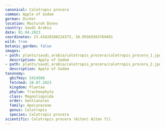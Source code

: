 ```yaml
---
canonical: Calotropis procera
common: Apple of Sodom
german: Oscher
location: Masturah Dunes
country: Saudi Arabia
date: 01.04.2023
coordinates: 23.41828100224373, 38.95569383769491
wild: true
botanic_garden: false
images:
- path: plants/saudi_arabia/calotropis_procera/calotropis_procera_1.jpg
  description: Apple of Sodom
- path: plants/saudi_arabia/calotropis_procera/calotropis_procera_2.jpg
  description: Apple of Sodom
taxonomy:
  gbifkey: 5414566
  fetched: 28.07.2023
  kingdom: Plantae
  phylum: Tracheophyta
  class: Magnoliopsida
  order: Gentianales
  family: Apocynaceae
  genus: Calotropis
  species: Calotropis procera
scientific: Calotropis procera (Aiton) Aiton fil.
---
```

